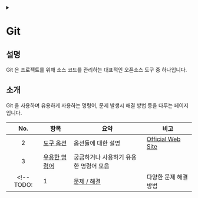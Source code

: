 <link rel="stylesheet" type="text/css" href="/css/header.css">
<link rel="stylesheet" type="text/css" href="/css/bootstrap/5.3.0-alpha1/bootstrap.css">
<div class="sticky-top bg-white pt-1 pb-2" id="header-div-max"></div>
<details id="display-none"><summary></summary>
  <script src="/js/header.js" defer="defer"></script>
  <script src="/js/bootstrap/5.3.0-alpha1/bootstrap.bundle.js" defer="defer"></script>
</details>

# Git
## 설명
Git 은 프로젝트를 위해 소스 코드를 관리하는 대표적인 오픈소스 도구 중 하나입니다.

## 소개
Git 을 사용하며 유용하게 사용하는 명령어, 문제 발생시 해결 방법 등을 다루는 페이지입니다.

| No. | 항목 | 요약 | 비고 |
| :---: | --- | --- | --- |
| 2 | [도구 옵션](./options/ "https://max-jayee.github.io/software_tools/git/options") | 옵션들에 대한 설명 | [Official Web Site](https://git-scm.com/docs "https://git-scm.com/docs") |
| 3 | [유용한 명령어](./commands/ "https://max-jayee.github.io/software_tools/git/commands") | 궁금하거나 사용하기 유용한 명령어 모음 |  |
<!-- TODO: | 1 | [문제 / 해결](./trouble_shooting/ "https://max-jayee.github.io/software_tools/git/trouble_shooting") | 다양한 문제 해결 방법 | |-->